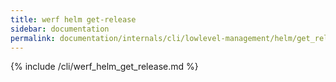 ```yaml
---
title: werf helm get-release
sidebar: documentation
permalink: documentation/internals/cli/lowlevel-management/helm/get_release.html
---
```


{% include /cli/werf_helm_get_release.md %}
